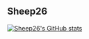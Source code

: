 ## Sheep26
[![Sheep26's GitHub stats](https://github-readme-stats.vercel.app/api?username=Sheep26&theme=dark)](https://github.com/anuraghazra/github-readme-stats)
